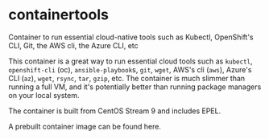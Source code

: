 # containertools
Container to run essential cloud-native tools such as Kubectl, OpenShift's CLI, Git, the AWS cli, the Azure CLI, etc

This container is a great way to run essential cloud tools such as `kubectl`, `openshift-cli` (oc), `ansible-playbook`s, `git`, `wget`, AWS's cli (`aws`), Azure's CLI (`az`), `wget`, `rsync`, `tar`, `gzip`, etc. The container is much slimmer than running a full VM, and it's potentially better than running package managers on your local system.

The container is built from CentOS Stream 9 and includes EPEL.

A prebuilt container image can be found here.
